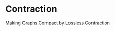 # Contraction

[Making Graphs Compact by Lossless Contraction](https://dl.acm.org/doi/pdf/10.1145/3448016.3452797)